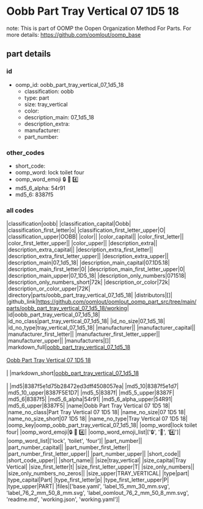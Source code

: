 # Oobb Part Tray Vertical 07 1D5 18  

note: This is part of OOMP the Oopen Organization Method For Parts. For more details: https://github.com/oomlout/oomp_base

##  part details





### id
* oomp_id: oobb_part_tray_vertical_07_1d5_18
  * classification: oobb
  * type: part
  * size: tray_vertical
  * color: 
  * description_main: 07_1d5_18
  * description_extra: 
  * manufacturer: 
  * part_number: 

### other_codes
* short_code: 
* oomp_word: lock toilet four
* oomp_word_emoji :lock: :toilet: :four:
* md5_6_alpha: 54r91
* md5_6: 8387f5

### all codes 
|classification|oobb|
|classification_capital|Oobb|
|classification_first_letter|o|
|classification_first_letter_upper|O|
|classification_upper|OOBB|
|color||
|color_capital||
|color_first_letter||
|color_first_letter_upper||
|color_upper||
|description_extra||
|description_extra_capital||
|description_extra_first_letter||
|description_extra_first_letter_upper||
|description_extra_upper||
|description_main|07_1d5_18|
|description_main_capital|07.1D5.18|
|description_main_first_letter|0|
|description_main_first_letter_upper|0|
|description_main_upper|07_1D5_18|
|description_only_numbers|071518|
|description_only_numbers_short|72k|
|description_or_color|72k|
|description_or_color_upper|72K|
|directory|parts/oobb_part_tray_vertical_07_1d5_18|
|distributors|[]|
|github_link|https://github.com/oomlout/oomlout_oomp_part_src/tree/main/parts/oobb_part_tray_vertical_07_1d5_18/working|
|id|oobb_part_tray_vertical_07_1d5_18|
|id_no_class|part_tray_vertical_07_1d5_18|
|id_no_size|07_1d5_18|
|id_no_type|tray_vertical_07_1d5_18|
|manufacturer||
|manufacturer_capital||
|manufacturer_first_letter||
|manufacturer_first_letter_upper||
|manufacturer_upper||
|manufacturers|[]|
|markdown_full|[oobb_part_tray_vertical_07_1d5_18](https://github.com/oomlout/oomlout_oomp_part_src/tree/main/parts/oobb_part_tray_vertical_07_1d5_18/working)<br>[](https://github.com/oomlout/oomlout_oomp_part_src/tree/main/parts/oobb_part_tray_vertical_07_1d5_18/working)<br>[Oobb Part Tray Vertical 07 1D5 18](https://github.com/oomlout/oomlout_oomp_part_src/tree/main/parts/oobb_part_tray_vertical_07_1d5_18/working)<br><br>|
|markdown_short|[oobb_part_tray_vertical_07_1d5_18](https://github.com/oomlout/oomlout_oomp_part_src/tree/main/parts/oobb_part_tray_vertical_07_1d5_18/working)<br><br>|
|md5|8387f5e1d75b28472ed3dff4508057ea|
|md5_10|8387f5e1d7|
|md5_10_upper|8387F5E1D7|
|md5_5|8387f|
|md5_5_upper|8387F|
|md5_6|8387f5|
|md5_6_alpha|54r91|
|md5_6_alpha_upper|54R91|
|md5_6_upper|8387F5|
|name|Oobb Part Tray Vertical 07 1D5 18|
|name_no_class|Part Tray Vertical 07 1D5 18|
|name_no_size|07 1D5 18|
|name_no_size_short|07 1D5 18|
|name_no_type|Tray Vertical 07 1D5 18|
|oomp_key|oomp_oobb_part_tray_vertical_07_1d5_18|
|oomp_word|lock toilet four|
|oomp_word_emoji|:lock: :toilet: :four:|
|oomp_word_emoji_list|[':lock:', ':toilet:', ':four:']|
|oomp_word_list|['lock', 'toilet', 'four']|
|part_number||
|part_number_capital||
|part_number_first_letter||
|part_number_first_letter_upper||
|part_number_upper||
|short_code||
|short_code_upper||
|short_name||
|size|tray_vertical|
|size_capital|Tray Vertical|
|size_first_letter|t|
|size_first_letter_upper|T|
|size_only_numbers||
|size_only_numbers_no_zeros||
|size_upper|TRAY_VERTICAL|
|type|part|
|type_capital|Part|
|type_first_letter|p|
|type_first_letter_upper|P|
|type_upper|PART|
|files|['base.yaml', 'label_15_mm_30_mm.svg', 'label_76_2_mm_50_8_mm.svg', 'label_oomlout_76_2_mm_50_8_mm.svg', 'readme.md', 'working.json', 'working.yaml']|
